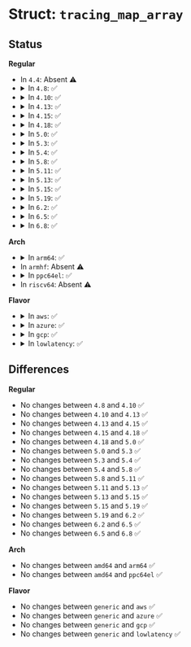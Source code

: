 # Struct: <code>tracing_map_array</code>

## Status
<b>Regular</b>
<ul>
<li>
In <code>4.4</code>: Absent ⚠️
</li>
<li>
<details>
<summary>In <code>4.8</code>: ✅</summary>

```c
struct tracing_map_array {
    unsigned int entries_per_page;
    unsigned int entry_size_shift;
    unsigned int entry_shift;
    unsigned int entry_mask;
    unsigned int n_pages;
    void **pages;
};
```
</details>
</li>
<li>
<details>
<summary>In <code>4.10</code>: ✅</summary>

```c
struct tracing_map_array {
    unsigned int entries_per_page;
    unsigned int entry_size_shift;
    unsigned int entry_shift;
    unsigned int entry_mask;
    unsigned int n_pages;
    void **pages;
};
```
</details>
</li>
<li>
<details>
<summary>In <code>4.13</code>: ✅</summary>

```c
struct tracing_map_array {
    unsigned int entries_per_page;
    unsigned int entry_size_shift;
    unsigned int entry_shift;
    unsigned int entry_mask;
    unsigned int n_pages;
    void **pages;
};
```
</details>
</li>
<li>
<details>
<summary>In <code>4.15</code>: ✅</summary>

```c
struct tracing_map_array {
    unsigned int entries_per_page;
    unsigned int entry_size_shift;
    unsigned int entry_shift;
    unsigned int entry_mask;
    unsigned int n_pages;
    void **pages;
};
```
</details>
</li>
<li>
<details>
<summary>In <code>4.18</code>: ✅</summary>

```c
struct tracing_map_array {
    unsigned int entries_per_page;
    unsigned int entry_size_shift;
    unsigned int entry_shift;
    unsigned int entry_mask;
    unsigned int n_pages;
    void **pages;
};
```
</details>
</li>
<li>
<details>
<summary>In <code>5.0</code>: ✅</summary>

```c
struct tracing_map_array {
    unsigned int entries_per_page;
    unsigned int entry_size_shift;
    unsigned int entry_shift;
    unsigned int entry_mask;
    unsigned int n_pages;
    void **pages;
};
```
</details>
</li>
<li>
<details>
<summary>In <code>5.3</code>: ✅</summary>

```c
struct tracing_map_array {
    unsigned int entries_per_page;
    unsigned int entry_size_shift;
    unsigned int entry_shift;
    unsigned int entry_mask;
    unsigned int n_pages;
    void **pages;
};
```
</details>
</li>
<li>
<details>
<summary>In <code>5.4</code>: ✅</summary>

```c
struct tracing_map_array {
    unsigned int entries_per_page;
    unsigned int entry_size_shift;
    unsigned int entry_shift;
    unsigned int entry_mask;
    unsigned int n_pages;
    void **pages;
};
```
</details>
</li>
<li>
<details>
<summary>In <code>5.8</code>: ✅</summary>

```c
struct tracing_map_array {
    unsigned int entries_per_page;
    unsigned int entry_size_shift;
    unsigned int entry_shift;
    unsigned int entry_mask;
    unsigned int n_pages;
    void **pages;
};
```
</details>
</li>
<li>
<details>
<summary>In <code>5.11</code>: ✅</summary>

```c
struct tracing_map_array {
    unsigned int entries_per_page;
    unsigned int entry_size_shift;
    unsigned int entry_shift;
    unsigned int entry_mask;
    unsigned int n_pages;
    void **pages;
};
```
</details>
</li>
<li>
<details>
<summary>In <code>5.13</code>: ✅</summary>

```c
struct tracing_map_array {
    unsigned int entries_per_page;
    unsigned int entry_size_shift;
    unsigned int entry_shift;
    unsigned int entry_mask;
    unsigned int n_pages;
    void **pages;
};
```
</details>
</li>
<li>
<details>
<summary>In <code>5.15</code>: ✅</summary>

```c
struct tracing_map_array {
    unsigned int entries_per_page;
    unsigned int entry_size_shift;
    unsigned int entry_shift;
    unsigned int entry_mask;
    unsigned int n_pages;
    void **pages;
};
```
</details>
</li>
<li>
<details>
<summary>In <code>5.19</code>: ✅</summary>

```c
struct tracing_map_array {
    unsigned int entries_per_page;
    unsigned int entry_size_shift;
    unsigned int entry_shift;
    unsigned int entry_mask;
    unsigned int n_pages;
    void **pages;
};
```
</details>
</li>
<li>
<details>
<summary>In <code>6.2</code>: ✅</summary>

```c
struct tracing_map_array {
    unsigned int entries_per_page;
    unsigned int entry_size_shift;
    unsigned int entry_shift;
    unsigned int entry_mask;
    unsigned int n_pages;
    void **pages;
};
```
</details>
</li>
<li>
<details>
<summary>In <code>6.5</code>: ✅</summary>

```c
struct tracing_map_array {
    unsigned int entries_per_page;
    unsigned int entry_size_shift;
    unsigned int entry_shift;
    unsigned int entry_mask;
    unsigned int n_pages;
    void **pages;
};
```
</details>
</li>
<li>
<details>
<summary>In <code>6.8</code>: ✅</summary>

```c
struct tracing_map_array {
    unsigned int entries_per_page;
    unsigned int entry_size_shift;
    unsigned int entry_shift;
    unsigned int entry_mask;
    unsigned int n_pages;
    void **pages;
};
```
</details>
</li>
</ul>
<b>Arch</b>
<ul>
<li>
<details>
<summary>In <code>arm64</code>: ✅</summary>

```c
struct tracing_map_array {
    unsigned int entries_per_page;
    unsigned int entry_size_shift;
    unsigned int entry_shift;
    unsigned int entry_mask;
    unsigned int n_pages;
    void **pages;
};
```
</details>
</li>
<li>
In <code>armhf</code>: Absent ⚠️
</li>
<li>
<details>
<summary>In <code>ppc64el</code>: ✅</summary>

```c
struct tracing_map_array {
    unsigned int entries_per_page;
    unsigned int entry_size_shift;
    unsigned int entry_shift;
    unsigned int entry_mask;
    unsigned int n_pages;
    void **pages;
};
```
</details>
</li>
<li>
In <code>riscv64</code>: Absent ⚠️
</li>
</ul>
<b>Flavor</b>
<ul>
<li>
<details>
<summary>In <code>aws</code>: ✅</summary>

```c
struct tracing_map_array {
    unsigned int entries_per_page;
    unsigned int entry_size_shift;
    unsigned int entry_shift;
    unsigned int entry_mask;
    unsigned int n_pages;
    void **pages;
};
```
</details>
</li>
<li>
<details>
<summary>In <code>azure</code>: ✅</summary>

```c
struct tracing_map_array {
    unsigned int entries_per_page;
    unsigned int entry_size_shift;
    unsigned int entry_shift;
    unsigned int entry_mask;
    unsigned int n_pages;
    void **pages;
};
```
</details>
</li>
<li>
<details>
<summary>In <code>gcp</code>: ✅</summary>

```c
struct tracing_map_array {
    unsigned int entries_per_page;
    unsigned int entry_size_shift;
    unsigned int entry_shift;
    unsigned int entry_mask;
    unsigned int n_pages;
    void **pages;
};
```
</details>
</li>
<li>
<details>
<summary>In <code>lowlatency</code>: ✅</summary>

```c
struct tracing_map_array {
    unsigned int entries_per_page;
    unsigned int entry_size_shift;
    unsigned int entry_shift;
    unsigned int entry_mask;
    unsigned int n_pages;
    void **pages;
};
```
</details>
</li>
</ul>

## Differences
<b>Regular</b>
<ul>
<li>
No changes between <code>4.8</code> and <code>4.10</code> ✅
</li>
<li>
No changes between <code>4.10</code> and <code>4.13</code> ✅
</li>
<li>
No changes between <code>4.13</code> and <code>4.15</code> ✅
</li>
<li>
No changes between <code>4.15</code> and <code>4.18</code> ✅
</li>
<li>
No changes between <code>4.18</code> and <code>5.0</code> ✅
</li>
<li>
No changes between <code>5.0</code> and <code>5.3</code> ✅
</li>
<li>
No changes between <code>5.3</code> and <code>5.4</code> ✅
</li>
<li>
No changes between <code>5.4</code> and <code>5.8</code> ✅
</li>
<li>
No changes between <code>5.8</code> and <code>5.11</code> ✅
</li>
<li>
No changes between <code>5.11</code> and <code>5.13</code> ✅
</li>
<li>
No changes between <code>5.13</code> and <code>5.15</code> ✅
</li>
<li>
No changes between <code>5.15</code> and <code>5.19</code> ✅
</li>
<li>
No changes between <code>5.19</code> and <code>6.2</code> ✅
</li>
<li>
No changes between <code>6.2</code> and <code>6.5</code> ✅
</li>
<li>
No changes between <code>6.5</code> and <code>6.8</code> ✅
</li>
</ul>
<b>Arch</b>
<ul>
<li>
No changes between <code>amd64</code> and <code>arm64</code> ✅
</li>
<li>
No changes between <code>amd64</code> and <code>ppc64el</code> ✅
</li>
</ul>
<b>Flavor</b>
<ul>
<li>
No changes between <code>generic</code> and <code>aws</code> ✅
</li>
<li>
No changes between <code>generic</code> and <code>azure</code> ✅
</li>
<li>
No changes between <code>generic</code> and <code>gcp</code> ✅
</li>
<li>
No changes between <code>generic</code> and <code>lowlatency</code> ✅
</li>
</ul>
